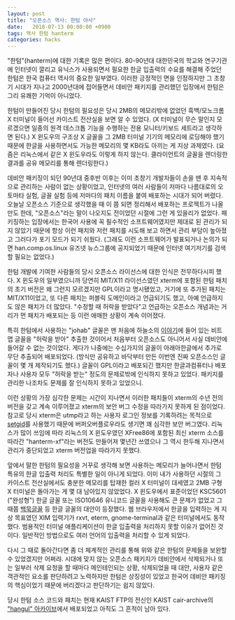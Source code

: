 ```yaml
---
layout: post
title: "오픈소스 역사: 한텀 야사"
date:   2018-07-13 00:00:00 +0900
tags: 역사 한텀 hanterm
categories: hacks
---
```


"한텀"(hanterm)에 대한 기록은 많은 편이다. 80-90년대 대한민국의 학교와
연구기관에 인터넷이 깔리고 유닉스가 사용되면서 필요한 한글 입출력의 수요를
해결해 주었던 한텀은 한국 컴퓨터 역사의 중요한 일부였다. 이러한 긍정적인 면을
인정하지만 그 초창기 시대가 지나고 2000년대에 접어들면서 데비안 패키지를
관리했던 입장에서 한텀은 그리 유쾌한 기억이 아니었다.

한텀이 만들어진 당시 한텀의 필요성은 당시 2MB의 메모리밖에 없었던
흑백/모노크롬 X 터미널이 들어선 카이스트 전산실을 보면 알 수 있었다. (X
터미널이 무슨 말인지 모르겠으면 일종의 원격 데스크톱 기능을 수행하는 전용
모니터/키보드 세트라고 생각하면 된다.) X 윈도우의 구조상 X 글꼴을 그 2MB
터미널 기기의 메모리에 로딩해야 했기 때문에 한글을 사용하면서도 가능한
메모리의 몇 KB라도 아끼는 게 지상 과제였다. (요즘은 리눅스에서 같은 X
윈도우라도 이렇게 하지 않는다. 클라이언트의 글꼴을 렌더링한 결과를 공유
메모리를 통해 렌더링한다.)

데비안 패키징이 되던 90년대 중후반 이후는 이미 초창기 개발자들이 손을 뗀 후
지속적으로 관리하는 사람이 없는 상황이었고, 인터넷의 여러 사람들이 저마다
나름대로의 오토마타 실험, 글꼴 실험 등에 저마다의 패치 이름을 붙여 배포하는
시대가 되어 버렸다. 오늘날 오픈소스 기준으로 생각했을 때 이 쯤 되면 정리해서
배포하는 프로젝트가 나올만도 한데, "오픈소스"라는 말이 나오지도 전이었던
시절에 그런 게 있을리가 없었다. 패키징하는 입장에서는 한국어 사용에 꼭
필수적인 소프트웨어였지만 제대로 된 관리가 되지 않았기 때문에 항상 이런 패치와
저런 패치를 시도해 보고 하면서 관리 부담이 높아졌고 그러다가 포기 모드가 되기
쉬웠다. (그래도 이런 소프트웨어가 발표되거나 논의가 되면 han.comp.os.linux
유즈넷 뉴스그룹에 공지되었기 때문에 인터넷 여기저기를 검색할 필요는 없었다.)

한텀 개발에 기여한 사람들의 당시 오픈소스 라이선스에 대한 인식은 전무하다시피
했다. X 윈도우의 일부였으니까 당연히 MIT/X11 라이선스였던 xterm에 포함된 한텀
패치의 초기 버전은 왜 그런지 모르겠지만 GPL이라고 명시됐었고, 거기에 또 추가된
패치는 MIT/X11이었고, 또 다른 패치는 퍼블릭 도메인이라고 언급되기도 했고, 아예
언급하지도 않은 패치가 더 많았다. "수정할 때 허락을 받았다"고 언급하는
오픈소스 개념과는 거리가 먼 패치가 배포되는 등 이런 애매한 상황이 계속
이어졌다.

특히 한텀에서 사용하는 "johab" 글꼴은 맨 처음에 하늘소의 [이야기](https://ko.wikipedia.org/wiki/%EC%9D%B4%EC%95%BC%EA%B8%B0_(%EC%86%8C%ED%94%84%ED%8A%B8%EC%9B%A8%EC%96%B4))에
들어 있는 비트맵 글꼴을 "허락을 받아" 추출한 것이어서 처음부터 오픈소스도
아니어서 사실 데비안에 들어갈 수 없는 것이었다. 게다가 나중에는 수십가지의
글꼴이 아래아한글에서 추가로 무단 추출되어 배포되었다. (방식만 공유하고
바닥부터 만든 이번엔 진짜 오픈소스인 글꼴이 몇 개 제작되기도 했다.) 글꼴이
GPL이라고 배포되긴 했지만 한글과컴퓨터나 배포자나 사용자 모두 "허락을 받는"
정도의 문제로밖에 인식하지 못하고 있었다. 패키지를 관리한 나조차도 문제를 잘
인식하지 못하고 있었으니.

이런 상황의 가장 심각한 문제는 시간이 지나면서 이러한 패치들이 xterm의 수년
전의 버전을 갖고 계속 이루어졌고 xterm의 보안 버그 수정을 따라가지 못하게 된
점이었다. 참고로 당시 xterm은 utmp라고 하는 사용자 로그인 정보를 기록하려는
목적으로 [setgid](https://en.wikipedia.org/wiki/Setuid)를 사용했기 때문에
버퍼오버플로우라도 생기면 꽤 심각한 보안 버그였다. 리눅스가 많이 쓰임에 따라
리눅스의 X 윈도우였던 XFree86에 포함된 최신 xterm 소스를 따라간
"hanterm-xf"라는 버전도 만들어져 몇년간 쓰였으나 그 역시 한두해 지나면서
관리가 중단되었고 xterm 버전업을 따라가지 못했다.

앞에서 말한 한텀의 필요성을 거꾸로 생각해 보면 사용하는 메모리가 늘어나면서
한텀 특유의 한글 입출력 처리도 특별한 일이 아니게 되었다. 이미 내가 사용하던
시절의 그 카이스트 전산실에서도 충분한 메모리를 탑재한 컬러 X 터미널이
대세였고 2MB 구형 X 터미널은 돌아가는 게 몇 대 남아있지 않았었다. X 윈도우에서
표준이었던 KSC5601 ("완성형") 한글 글꼴 또는 ISO10646 유니코드 글꼴을 사용해도
 큰 문제가 없었고 그 때쯤
[백묵글꼴](https://ko.wikipedia.org/wiki/%EB%B0%B1%EB%AC%B5%EA%B8%80%EA%BC%B4)
등 한글 글꼴의 대안이 등장했다. 웹 브라우저에서 한글을 입력하는 게 지상
목표였던 XIM 입력기가 rxvt, eterm, gnome-terminal과 같은 터미널에서도
동작했다. 범용적인 터미널 애플리케이션이 한글 입출력을 처리하지 못할 이유가
없어진 것이다. 일반적인 방법으로도 여러 언어의 입출력을 처리할 수 있게 되었다.

다시 그 때로 돌아간다면 좀 더 체계적인 관리를 통해 위와 같은 한텀의 문제들을
보완할 수 있었겠지만 어쩌랴. 시대에 맞지 않는 오픈소스 패키지가 데비안에서
삭제되거나 또는 일부러 삭제 요청을 할 때마다 메인테인되는 상황, 삭제되었을 때
대안, 사용자 같은 객관적인 요소를 판단하려고 노력하지만 한텀은 상징성이 있었고
한국어 데비안 패키징의 핵심이었기 때문에 버리겠다고 판단하기는 쉽지 않았다.

당시 한텀 소스 코드와 패치는 현재 KAIST FTP의 전신인 KAIST cair-archive의
["hangul" 아카이브](http://ftp.kaist.ac.kr/hangul/terminal/hanterm/)에서
배포되었고 아직도 그 흔적이 남아 있다.
